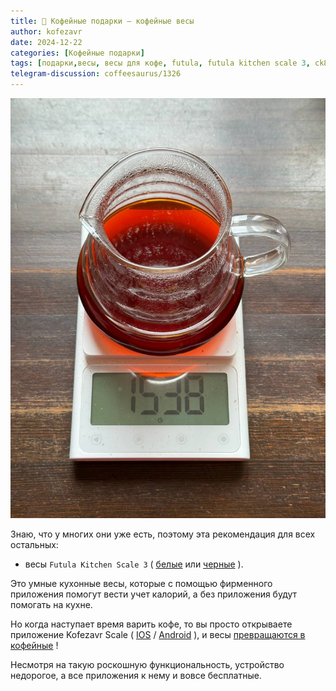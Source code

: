 ```yaml
---
title: 🎁 Кофейные подарки – кофейные весы 
author: kofezavr
date: 2024-12-22
categories: [Кофейные подарки]
tags: [подарки,весы, весы для кофе, futula, futula kitchen scale 3, ck811, ck811ble, kofezavr scale]
telegram-discussion: coffeesaurus/1326
--- 
```

![Кофейные весы](/assets/img/posts/24/12/vesy.jpg)

Знаю, что у многих они уже есть, поэтому эта рекомендация для всех остальных:
- весы `Futula Kitchen Scale 3` ( [белые](https://ozon.ru/t/M4y0RxV) или [черные](https://ozon.ru/t/andR1x5) ). 

Это умные кухонные весы, которые с помощью фирменного приложения помогут вести учет калорий, а без приложения будут помогать на кухне. 

Но когда наступает время варить кофе, то вы просто открываете приложение Kofezavr Scale ( [IOS](https://coffeescaleapp.kofezavr.ru/) / [Android](https://github.com/wdrs/FutulaCoffeeScale/releases) ), и весы [превращаются в кофейные](https://t.me/coffeesaurus/1095) !

Несмотря на такую роскошную функциональность, устройство недорогое, а все приложения к нему и вовсе бесплатные. 